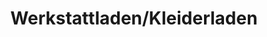 ---
title: "Werkstattladen/Kleiderladen"
url: /osnabrueck/werkstattladen-kleiderladen/
shop: Allgemein
---